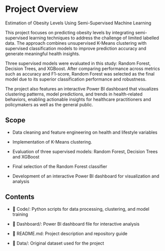 # Project Overview

Estimation of Obesity Levels Using Semi-Supervised Machine Learning

This project focuses on predicting obesity levels by integrating semi-supervised learning techniques to address the challenge of limited labelled data. The approach combines unsupervised K-Means clustering with supervised classification models to improve prediction accuracy and generate meaningful health insights.

Three supervised models were evaluated in this study: Random Forest, Decision Trees, and XGBoost. After comparing performance across metrics such as accuracy and F1-score, Random Forest was selected as the final model due to its superior classification performance and robustness.

The project also features an interactive Power BI dashboard that visualizes clustering patterns, model predictions, and trends in health-related behaviors, enabling actionable insights for healthcare practitioners and policymakers as well as the general public.




## Scope

- Data cleaning and feature engineering on health and lifestyle variables

- Implementation of K-Means clustering.

- Evaluation of three supervised models: Random Forest, Decision Trees and XGBoost

- Final selection of the Random Forest classifier

- Development of an interactive Power BI dashboard for visualization and analysis

  

## Contents

- 📁 Code/: Python scripts for data processing, clustering, and model training

- 📁 Dashboard/: Power BI dashboard file for interactive analysis

- 📄 README.md: Project description and repository guide

- 📁 Data/: Original dataset used for the project

